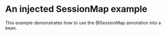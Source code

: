 # An injected SessionMap example

This example demonstrates how to use the @SessionMap annotation into a bean.
